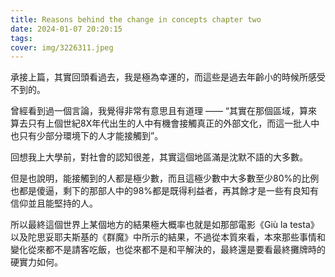 ```yaml
---
title: Reasons behind the change in concepts chapter two
date: 2024-01-07 20:20:15
tags:
cover: img/3226311.jpeg
---
```


承接上篇，其實回頭看過去，我是極為幸運的，而這些是過去年齡小的時候所感受不到的。

曾經看到過一個言論，我覺得非常有意思且有道理 —— “其實在那個區域，算來算去只有上個世紀8X年代出生的人中有機會接觸真正的外部文化，而這一批人中也只有少部分環境下的人才能接觸到”。

回想我上大學前，對社會的認知很差，其實這個地區滿是沈默不語的大多數。

但是也說明，能接觸到的人都是極少數，而且這極少數中大多數至少80%的比例也都是傻逼，剩下的那部人中的98%都是既得利益者，再其餘才是一些有良知有信仰並且能堅持的人。

所以最終這個世界上某個地方的結果極大概率也就是如那部電影《Giù la testa》以及陀思妥耶夫斯基的《群魔》中所示的結果，不過從本質來看，本來那些事情和變化從來都不是請客吃飯，也從來都不是和平解決的，最終還是要看最終攤牌時的硬實力如何。

